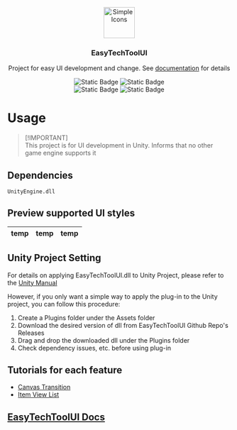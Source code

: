 <p align="center">
  <img src="https://simpleicons.org/icons/unity.svg" alt="Simple Icons" width=70>
  <h3 align="center">EasyTechToolUI</h3>
  <p align="center">
    Project for easy UI development and change. See <a href="https://galvanized-soda-726.notion.site/EasyTechTool-API-Docs-e75031634b364643b2fb7516a5114ae2?pvs=4">documentation</a> for details
  </p>
</p>

<p align="center">
  <img alt="Static Badge" src="https://img.shields.io/badge/Lang-CSharp-blue">
  <img alt="Static Badge" src="https://img.shields.io/badge/Target-Unity-green">
  <br>
  <img alt="Static Badge" src="https://img.shields.io/badge/Feature-Canvas_Transition-red">
  <img alt="Static Badge" src="https://img.shields.io/badge/Feature-Item_View_List-red">
</p>

# Usage
> [!IMPORTANT]\
> This project is for UI development in Unity. Informs that no other game engine supports it

## Dependencies
```
UnityEngine.dll
```

## Preview supported UI styles
|temp|temp|temp|
|---|---|---|

## Unity Project Setting
For details on applying EasyTechToolUI.dll to Unity Project, please refer to the <a href="https://docs.unity3d.com/Manual/Plugins.html">Unity Manual</a>

However, if you only want a simple way to apply the plug-in to the Unity project, you can follow this procedure:
1. Create a Plugins folder under the Assets folder
2. Download the desired version of dll from EasyTechToolUI Github Repo's Releases
3. Drag and drop the downloaded dll under the Plugins folder
4. Check dependency issues, etc. before using plug-in

## Tutorials for each feature
- <a href="">Canvas Transition</a>
- <a href="">Item View List</a>

## [EasyTechToolUI Docs](https://galvanized-soda-726.notion.site/EasyTechTool-API-Docs-e75031634b364643b2fb7516a5114ae2?pvs=4)
